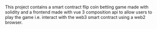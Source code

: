 This project contains a smart contract flip coin betting game made with solidity and a frontend made with vue 3 composition api to allow users to play the game i.e. interact with the web3 smart contract using a web2 browser.